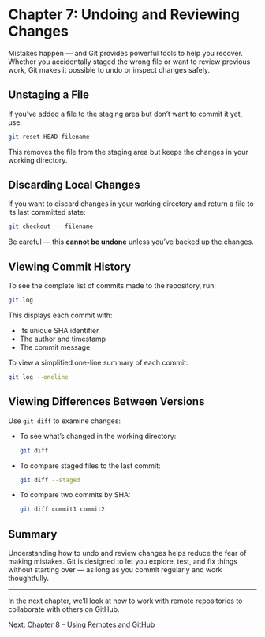 # Chapter 7: Undoing and Reviewing Changes

Mistakes happen — and Git provides powerful tools to help you recover. Whether you accidentally staged the wrong file or want to review previous work, Git makes it possible to undo or inspect changes safely.

## Unstaging a File

If you’ve added a file to the staging area but don’t want to commit it yet, use:

```bash
git reset HEAD filename
```

This removes the file from the staging area but keeps the changes in your working directory.

## Discarding Local Changes

If you want to discard changes in your working directory and return a file to its last committed state:

```bash
git checkout -- filename
```

Be careful — this **cannot be undone** unless you’ve backed up the changes.

## Viewing Commit History

To see the complete list of commits made to the repository, run:

```bash
git log
```

This displays each commit with:
- Its unique SHA identifier
- The author and timestamp
- The commit message

To view a simplified one-line summary of each commit:

```bash
git log --oneline
```

## Viewing Differences Between Versions

Use `git diff` to examine changes:

- To see what’s changed in the working directory:
  ```bash
  git diff
  ```

- To compare staged files to the last commit:
  ```bash
  git diff --staged
  ```

- To compare two commits by SHA:
  ```bash
  git diff commit1 commit2
  ```

## Summary

Understanding how to undo and review changes helps reduce the fear of making mistakes. Git is designed to let you explore, test, and fix things without starting over — as long as you commit regularly and work thoughtfully.

---

In the next chapter, we’ll look at how to work with remote repositories to collaborate with others on GitHub.

Next: [Chapter 8 – Using Remotes and GitHub](https://github.com/jagan-l/bversity-seedweek-bioinfo/blob/main/session-1_git_github/chapter_8_remotes.md)
